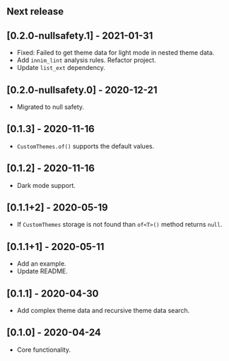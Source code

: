 ## Next release

## [0.2.0-nullsafety.1] - 2021-01-31

* Fixed: Failed to get theme data for light mode in nested theme data.
* Add `innim_lint` analysis rules. Refactor project.
* Update `list_ext` dependency.

## [0.2.0-nullsafety.0] - 2020-12-21

* Migrated to null safety.

## [0.1.3] - 2020-11-16

* `CustomThemes.of()` supports the default values.

## [0.1.2] - 2020-11-16

* Dark mode support.

## [0.1.1+2] - 2020-05-19

* If `CustomThemes` storage is not found than `of<T>()` method returns `null`.

## [0.1.1+1] - 2020-05-11

* Add an example.
* Update README.

## [0.1.1] - 2020-04-30

* Add complex theme data and recursive theme data search.

## [0.1.0] - 2020-04-24

* Core functionality.
